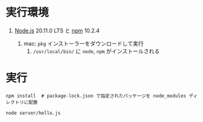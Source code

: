 # 実行環境

1. [Node.js](https://nodejs.org/) 20.11.0 LTS と [npm](https://github.com/npm/cli) 10.2.4

    1. mac: `pkg` インストーラーをダウンロードして実行
        1. `/usr/local/bin/` に `node`, `npm` がインストールされる


# 実行

    npm install  # package-lock.json で指定されたパッケージを node_modules ディレクトリに配置

    node server/hello.js
